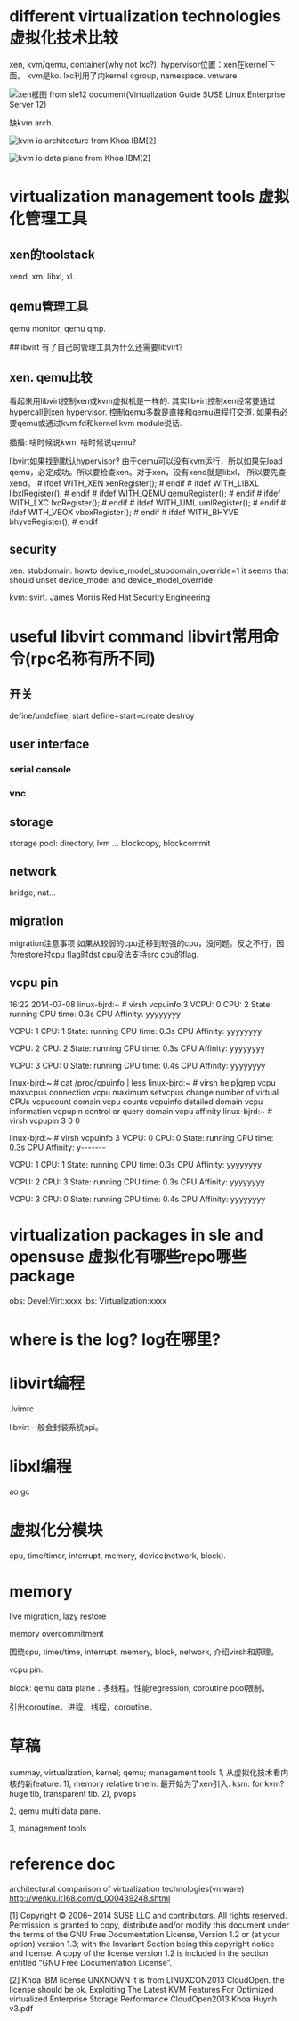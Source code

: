 
# different virtualization technologies 虚拟化技术比较
xen, kvm/qemu, container(why not lxc?).
hypervisor位置：xen在kernel下面。
kvm是ko. lxc利用了内kernel cgroup, namespace.
vmware.

![xen框图](tmux.jpg)
from sle12 document(Virtualization Guide SUSE Linux Enterprise Server 12)

缺kvm arch.

![kvm io architecture](kvm_io_architecture.jpg)
from Khoa IBM[2]

![kvm io data plane](kvm_io__data_plane.jpg)
from Khoa IBM[2]

# virtualization management tools 虚拟化管理工具
## xen的toolstack
xend, xm.
libxl, xl.

## qemu管理工具
qemu monitor, qemu qmp.

##libvirt
有了自己的管理工具为什么还需要libvirt?

## xen. qemu比较
看起来用libvirt控制xen或kvm虚拟机是一样的. 其实libvirt控制xen经常要通过hypercall到xen hypervisor. 控制qemu多数是直接和qemu进程打交道. 如果有必要qemu或通过kvm fd和kernel kvm module说话.

插播: 啥时候说kvm, 啥时候说qemu?

libvirt如果找到默认hypervisor?
由于qemu可以没有kvm运行，所以如果先load qemu，必定成功。所以要检查xen。对于xen，没有xend就是libxl， 所以要先查xend。
    # ifdef WITH_XEN
        xenRegister();
    # endif
    # ifdef WITH_LIBXL
        libxlRegister();
    # endif
    # ifdef WITH_QEMU
        qemuRegister();
    # endif
    # ifdef WITH_LXC
        lxcRegister();
    # endif
    # ifdef WITH_UML
        umlRegister();
    # endif
    # ifdef WITH_VBOX
        vboxRegister();
    # endif
    # ifdef WITH_BHYVE
        bhyveRegister();
    # endif


## security
xen: stubdomain. howto
    device_model_stubdomain_override=1
it seems that should unset device_model and device_model_override

kvm: svirt. James Morris Red Hat Security Engineering

# useful libvirt command libvirt常用命令(rpc名称有所不同)
## 开关
define/undefine, start
define+start=create
destroy

## user interface
### serial console
### vnc

## storage
storage pool: directory, lvm ...
blockcopy, blockcommit

## network
bridge, nat...

## migration
migration注意事项
如果从较弱的cpu迁移到较强的cpu，没问题。反之不行，因为restore时cpu flag时dst cpu没法支持src cpu的flag.

## vcpu pin
16:22 2014-07-08
linux-bjrd:~ # virsh vcpuinfo 3
VCPU:           0
CPU:            2
State:          running
CPU time:       0.3s
CPU Affinity:   yyyyyyyy

VCPU:           1
CPU:            1
State:          running
CPU time:       0.3s
CPU Affinity:   yyyyyyyy

VCPU:           2
CPU:            2
State:          running
CPU time:       0.3s
CPU Affinity:   yyyyyyyy

VCPU:           3
CPU:            0
State:          running
CPU time:       0.4s
CPU Affinity:   yyyyyyyy

linux-bjrd:~ # cat /proc/cpuinfo | less
linux-bjrd:~ # virsh help|grep vcpu
    maxvcpus                       connection vcpu maximum
    setvcpus                       change number of virtual CPUs
    vcpucount                      domain vcpu counts
    vcpuinfo                       detailed domain vcpu information
    vcpupin                        control or query domain vcpu affinity
linux-bjrd:~ # virsh vcpupin 3 0 0

linux-bjrd:~ # virsh vcpuinfo 3
VCPU:           0
CPU:            0
State:          running
CPU time:       0.3s
CPU Affinity:   y-------

VCPU:           1
CPU:            1
State:          running
CPU time:       0.3s
CPU Affinity:   yyyyyyyy

VCPU:           2
CPU:            3
State:          running
CPU time:       0.3s
CPU Affinity:   yyyyyyyy

VCPU:           3
CPU:            0
State:          running
CPU time:       0.4s
CPU Affinity:   yyyyyyyy

# virtualization packages in sle and opensuse 虚拟化有哪些repo哪些package
obs: Devel:Virt:xxxx
ibs: Virtualization:xxxx

# where is the log? log在哪里?

# libvirt编程

.lvimrc

libvirt一般会封装系统api。

# libxl编程
ao
gc


# 虚拟化分模块
cpu, time/timer, interrupt, memory, device(network, block).

# memory
live migration, lazy restore 

memory overcommitment

围绕cpu, timer/time, interrupt, memory, block, network, 介绍virsh和原理。

vcpu pin.

block: qemu data plane：多线程。性能regression, coroutine pool限制。

引出coroutine。进程，线程，coroutine。


# 草稿

summay, virtualization, kernel; qemu; management tools
1, 从虚拟化技术看内核的新feature.
1), memory relative
tmem: 最开始为了xen引入.
ksm: for kvm?
huge tlb, transparent tlb.
2), pvops

2, qemu
multi data pane.

3, management tools

# reference doc
architectural comparison of virtualization technologies(vmware)
    http://wenku.it168.com/d_000439248.shtml

[1]
Copyright © 2006– 2014 SUSE LLC and contributors. All rights reserved.
Permission is granted to copy, distribute and/or modify this document under the terms of the GNU Free Documentation
License, Version 1.2 or (at your option) version 1.3; with the Invariant Section being this copyright notice and license.
A copy of the license version 1.2 is included in the section entitled “GNU Free Documentation License”.

[2] Khoa IBM
license UNKNOWN
it is from LINUXCON2013 CloudOpen. the license should be ok.
Exploiting The Latest KVM Features For Optimized virtualized Enterprise Storage Performance  CloudOpen2013 Khoa Huynh v3.pdf

